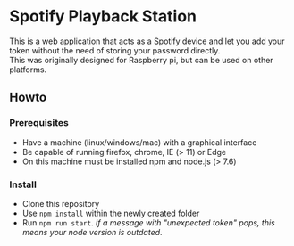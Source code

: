 # Spotify Playback Station

This is a web application that acts as a Spotify device and let you add your token without the need of storing your 
password directly.  
This was originally designed for Raspberry pi, but can be used on other platforms.
## Howto

### Prerequisites

* Have a machine (linux/windows/mac) with a graphical interface  
* Be capable of running firefox, chrome, IE (> 11) or Edge  
* On this machine must be installed npm and node.js (> 7.6)  

### Install

* Clone this repository
* Use `npm install` within the newly created folder
* Run `npm run start`. *If a message with "unexpected token" pops, this means your node version is outdated*.  
